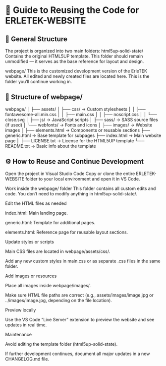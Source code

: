 
# 🧭 Guide to Reusing the Code for ERLETEK-WEBSITE

## 📁 General Structure
The project is organized into two main folders:
html5up-solid-state/
 Contains the original HTML5UP template.
 This folder should remain unmodified — it serves as the base reference for layout and design.


webpage/
 This is the customized development version of the ErleTEK website.
 All edited and newly created files are located here. This is the folder you’ll continue working in.



## 🧩 Structure of webpage/
webpage/
│
├── assets/
│   ├── css/                → Custom stylesheets
│   │   ├── fontawesome-all.min.css
│   │   ├── main.css
│   │   ├── noscript.css
│   │   └── close.svg
│   ├── js/                 → JavaScript scripts
│   ├── sass/               → SASS source files (if used)
│   └── webfonts/           → Fonts and icons
│
├── images/                 → Website images
│
├── elements.html           → Components or reusable sections
├── generic.html            → Base template for subpages
├── index.html              → Main website page
│
├── LICENSE.txt             → License for the HTML5UP template
└── README.txt              → Basic info about the template


## ⚙️ How to Reuse and Continue Development
Open the project in Visual Studio Code
 Copy or clone the entire ERLETEK-WEBSITE folder to your local environment and open it in VS Code.


Work inside the webpage/ folder
 This folder contains all custom edits and code.
 You don’t need to modify anything in html5up-solid-state/.


Edit the HTML files as needed


index.html: Main landing page.


generic.html: Template for additional pages.


elements.html: Reference page for reusable layout sections.


Update styles or scripts


Main CSS files are located in webpage/assets/css/.


Add any new custom styles in main.css or as separate .css files in the same folder.


Add images or resources


Place all images inside webpage/images/.


Make sure HTML file paths are correct (e.g., assets/images/image.jpg or ../images/image.jpg, depending on the file location).


Preview locally


Use the VS Code “Live Server” extension to preview the website and see updates in real time.


Maintenance


Avoid editing the template folder (html5up-solid-state).


If further development continues, document all major updates in a new CHANGELOG.md file.
